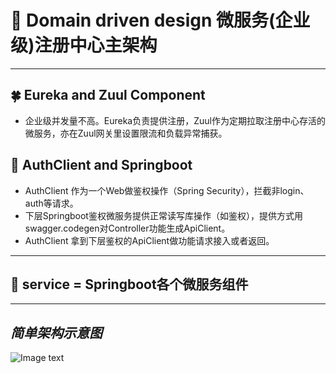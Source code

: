 # :palm_tree: Domain driven design 微服务(企业级)注册中心主架构

***
##  :four_leaf_clover: Eureka and Zuul Component </br>
+ 企业级并发量不高。Eureka负责提供注册，Zuul作为定期拉取注册中心存活的微服务，亦在Zuul网关里设置限流和负载异常捕获。
## :hibiscus: AuthClient and Springboot </br>
+ AuthClient 作为一个Web做鉴权操作（Spring Security），拦截非login、auth等请求。
+ 下层Springboot鉴权微服务提供正常读写库操作（如鉴权），提供方式用swagger.codegen对Controller功能生成ApiClient。
+ AuthClient 拿到下层鉴权的ApiClient做功能请求接入或者返回。
***

## :ear_of_rice: service = Springboot各个微服务组件
***
## *简单架构示意图*
![Image text](https://github.com/yugenhai108/ddd-springcloud/blob/master/springcloud-ddd.jpg)
